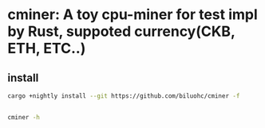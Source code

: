 # cminer:  A toy cpu-miner for test impl by Rust, suppoted currency(CKB, ETH, ETC..)

## install 

```sh
cargo +nightly install --git https://github.com/biluohc/cminer -f


cminer -h
```


